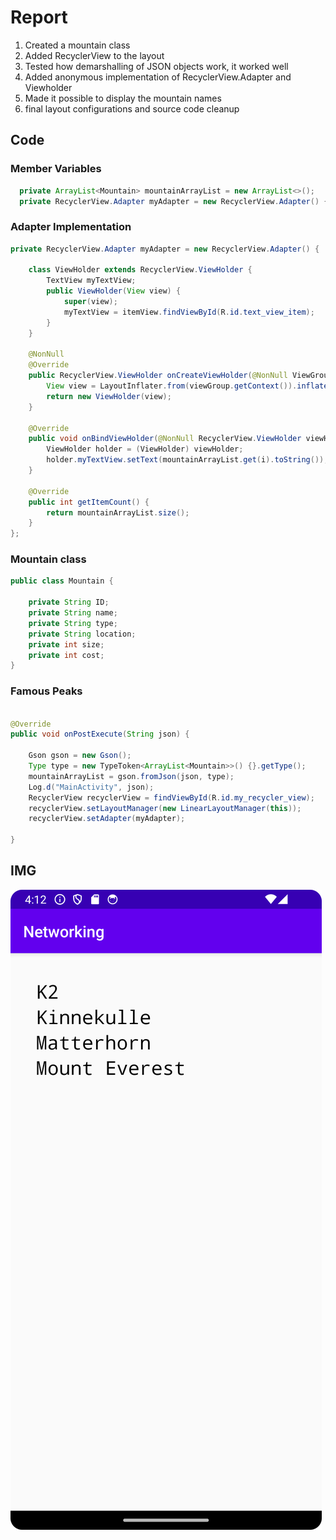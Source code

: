 # Report

1. Created a mountain class
2. Added RecyclerView to the layout
3. Tested how demarshalling of JSON objects work, it worked well
4. Added anonymous implementation of RecyclerView.Adapter and Viewholder
5. Made it possible to display the mountain names
6. final layout configurations and source code cleanup

## Code 

### Member Variables

```java
  private ArrayList<Mountain> mountainArrayList = new ArrayList<>();
  private RecyclerView.Adapter myAdapter = new RecyclerView.Adapter() { ... }
```

### Adapter Implementation

```java
private RecyclerView.Adapter myAdapter = new RecyclerView.Adapter() {

    class ViewHolder extends RecyclerView.ViewHolder {
        TextView myTextView;
        public ViewHolder(View view) {
            super(view);
            myTextView = itemView.findViewById(R.id.text_view_item);
        }
    }

    @NonNull
    @Override
    public RecyclerView.ViewHolder onCreateViewHolder(@NonNull ViewGroup viewGroup, int i) {
        View view = LayoutInflater.from(viewGroup.getContext()).inflate(R.layout.recycler_view_item, viewGroup, false);
        return new ViewHolder(view);
    }

    @Override
    public void onBindViewHolder(@NonNull RecyclerView.ViewHolder viewHolder, int i) {
        ViewHolder holder = (ViewHolder) viewHolder;
        holder.myTextView.setText(mountainArrayList.get(i).toString());
    }

    @Override
    public int getItemCount() {
        return mountainArrayList.size();
    }
};

```

### Mountain class

```java
public class Mountain {

    private String ID;
    private String name;
    private String type;
    private String location;
    private int size;
    private int cost;
}
```

### Famous Peaks

```java

@Override
public void onPostExecute(String json) {

    Gson gson = new Gson();
    Type type = new TypeToken<ArrayList<Mountain>>() {}.getType();
    mountainArrayList = gson.fromJson(json, type);
    Log.d("MainActivity", json);
    RecyclerView recyclerView = findViewById(R.id.my_recycler_view);
    recyclerView.setLayoutManager(new LinearLayoutManager(this));
    recyclerView.setAdapter(myAdapter);

}

```

## IMG

![](capture.png)


